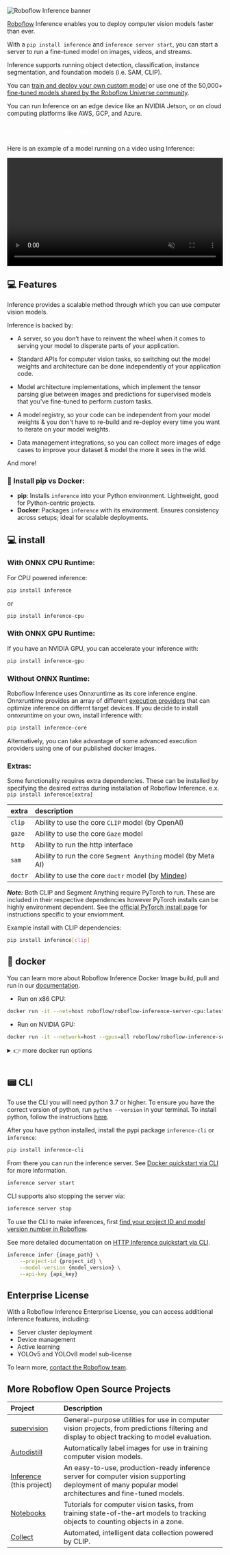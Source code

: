 ![Roboflow Inference banner](https://github.com/roboflow/inference/blob/main/banner.png?raw=true)

<a href="https://roboflow.com" target="_blank">Roboflow</a> Inference enables you to deploy computer vision models faster than ever.

With a `pip install inference` and `inference server start`, you can start a server to run a fine-tuned model on images, videos, and streams.

Inference supports running object detection, classification, instance segmentation, and foundation models (i.e. SAM, CLIP).

You can <a href="https://github.com/roboflow/notebooks" target="_blank">train and deploy your own custom model</a> or use one of the 50,000+
<a href="https://universe.roboflow.com" target="_blank">fine-tuned models shared by the Roboflow Universe community</a>.

You can run Inference on an edge device like an NVIDIA Jetson, or on cloud computing platforms like AWS, GCP, and Azure.

<a href="https://inference.roboflow.com/quickstart/run_a_model/" class="button">Get started with our "Run your first model" guide</a>

<style>
  .button {
    background-color: var(--md-primary-fg-color);
    display: block;
    padding: 10px;
    color: white !important;
    border-radius: 5px;
    text-align: center;
  }
</style>

Here is an example of a model running on a video using Inference:

<video width="100%" autoplay loop muted>
  <source src="https://media.roboflow.com/football-video.mp4" type="video/mp4">
</video>

## 💻 Features

Inference provides a scalable method through which you can use computer vision models.

Inference is backed by:

- A server, so you don’t have to reinvent the wheel when it comes to serving your model to disperate parts of your application.

- Standard APIs for computer vision tasks, so switching out the model weights and architecture can be done independently of your application code.

- Model architecture implementations, which implement the tensor parsing glue between images and predictions for supervised models that you've fine-tuned to perform custom tasks.

- A model registry, so your code can be independent from your model weights & you don't have to re-build and re-deploy every time you want to iterate on your model weights.

- Data management integrations, so you can collect more images of edge cases to improve your dataset & model the more it sees in the wild.

And more!

### 📌 Install pip vs Docker:

- **pip**: Installs `inference` into your Python environment. Lightweight, good for Python-centric projects.
- **Docker**: Packages `inference` with its environment. Ensures consistency across setups; ideal for scalable deployments.

## 💻 install

### With ONNX CPU Runtime:

For CPU powered inference:

```bash
pip install inference
```

or

```bash
pip install inference-cpu
```

### With ONNX GPU Runtime:

If you have an NVIDIA GPU, you can accelerate your inference with:

```bash
pip install inference-gpu
```

### Without ONNX Runtime:

Roboflow Inference uses Onnxruntime as its core inference engine. Onnxruntime provides an array of different <a href="https://onnxruntime.ai/docs/execution-providers/" target="_blank">execution providers</a> that can optimize inference on differnt target devices. If you decide to install onnxruntime on your own, install inference with:

```bash
pip install inference-core
```

Alternatively, you can take advantage of some advanced execution providers using one of our published docker images.

### Extras:

Some functionality requires extra dependencies. These can be installed by specifying the desired extras during installation of Roboflow Inference. e.x. `pip install inference[extra]`

| extra   | description                                                                          |
| :------ | :----------------------------------------------------------------------------------- |
| `clip`  | Ability to use the core `CLIP` model (by OpenAI)                                     |
| `gaze`  | Ability to use the core `Gaze` model                                                 |
| `http`  | Ability to run the http interface                                                    |
| `sam`   | Ability to run the core `Segment Anything` model (by Meta AI)                        |
| `doctr` | Ability to use the core `doctr` model (by <a href="https://github.com/mindee/doctr" target="_blank">Mindee</a>) |

**_Note:_** Both CLIP and Segment Anything require PyTorch to run. These are included in their respective dependencies however PyTorch installs can be highly environment dependent. See the <a href="https://pytorch.org/get-started/locally/" target="_blank">official PyTorch install page</a> for instructions specific to your enviornment.

Example install with CLIP dependencies:

```bash
pip install inference[clip]
```

## 🐋 docker

You can learn more about Roboflow Inference Docker Image build, pull and run in our <a href="https://roboflow.github.io/inference/quickstart/docker/" target="_blank">documentation</a>.

- Run on x86 CPU:

```bash
docker run -it --net=host roboflow/roboflow-inference-server-cpu:latest
```

- Run on NVIDIA GPU:

```bash
docker run -it --network=host --gpus=all roboflow/roboflow-inference-server-gpu:latest
```

<details close>
<summary>👉 more docker run options</summary>

- Run on arm64 CPU:

```bash
docker run -p 9001:9001 roboflow/roboflow-inference-server-arm-cpu:latest
```

- Run on NVIDIA Jetson with JetPack `4.x`:

```bash
docker run --privileged --net=host --runtime=nvidia roboflow/roboflow-inference-server-jetson:latest
```

- Run on NVIDIA Jetson with JetPack `5.x`:

```bash
docker run --privileged --net=host --runtime=nvidia roboflow/roboflow-inference-server-jetson-5.1.1:latest
```

</details>

<br/>

## 📟 CLI

To use the CLI you will need python 3.7 or higher. To ensure you have the correct version of python, run `python --version` in your terminal. To install python, follow the instructions <a href="https://www.python.org/downloads/" target="_blank">here</a>.

After you have python installed, install the pypi package `inference-cli` or `inference`:

```bash
pip install inference-cli
```

From there you can run the inference server. See [Docker quickstart via CLI](./quickstart/docker.md/#via-cli) for more information.

```bash
inference server start
```

CLI supports also stopping the server via:

```bash
inference server stop
```

To use the CLI to make inferences, first <a href="https://docs.roboflow.com/api-reference/workspace-and-project-ids" target="_blank">find your project ID and model version number in Roboflow</a>.

See more detailed documentation on [HTTP Inference quickstart via CLI](./using_inference/http_api.md).

```bash
inference infer {image_path} \
    --project-id {project_id} \
    --model-version {model_version} \
    --api-key {api_key}
```

## Enterprise License

With a Roboflow Inference Enterprise License, you can access additional Inference features, including:

- Server cluster deployment
- Device management
- Active learning
- YOLOv5 and YOLOv8 model sub-license

To learn more, <a href="https://roboflow.com/sales" target="_blank">contact the Roboflow team</a>.

## More Roboflow Open Source Projects

| Project                                                           | Description                                                                                                                                            |
| :---------------------------------------------------------------- | :----------------------------------------------------------------------------------------------------------------------------------------------------- |
| <a href="https://roboflow.com/supervision" target="_blank">supervision</a>                   | General-purpose utilities for use in computer vision projects, from predictions filtering and display to object tracking to model evaluation.          |
| <a href="https://github.com/autodistill/autodistill" target="_blank">Autodistill</a>         | Automatically label images for use in training computer vision models.                                                                                 |
| <a href="https://github.com/roboflow/inference" target="_blank">Inference</a> (this project) | An easy-to-use, production-ready inference server for computer vision supporting deployment of many popular model architectures and fine-tuned models. |
| <a href="https://roboflow.com/notebooks" target="_blank">Notebooks</a>                       | Tutorials for computer vision tasks, from training state-of-the-art models to tracking objects to counting objects in a zone.                          |
| <a href="https://github.com/roboflow/roboflow-collect" target="_blank">Collect</a>           | Automated, intelligent data collection powered by CLIP.                                                                                                |
